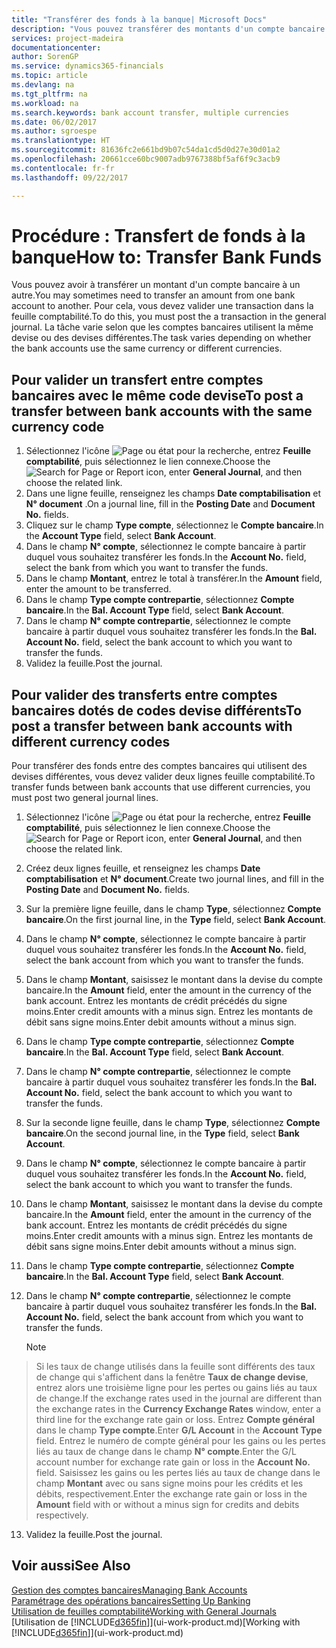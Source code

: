 ```yaml
---
title: "Transférer des fonds à la banque| Microsoft Docs"
description: "Vous pouvez transférer des montants d'un compte bancaire à un autre, y compris dans différentes devises, en validant la transaction dans la feuille comptabilité."
services: project-madeira
documentationcenter: 
author: SorenGP
ms.service: dynamics365-financials
ms.topic: article
ms.devlang: na
ms.tgt_pltfrm: na
ms.workload: na
ms.search.keywords: bank account transfer, multiple currencies
ms.date: 06/02/2017
ms.author: sgroespe
ms.translationtype: HT
ms.sourcegitcommit: 81636fc2e661bd9b07c54da1cd5d0d27e30d01a2
ms.openlocfilehash: 20661cce60bc9007adb9767388bf5af6f9c3acb9
ms.contentlocale: fr-fr
ms.lasthandoff: 09/22/2017

---
```

# <a name="how-to-transfer-bank-funds"></a><span data-ttu-id="a04ce-103">Procédure : Transfert de fonds à la banque</span><span class="sxs-lookup"><span data-stu-id="a04ce-103">How to: Transfer Bank Funds</span></span>
<span data-ttu-id="a04ce-104">Vous pouvez avoir à transférer un montant d'un compte bancaire à un autre.</span><span class="sxs-lookup"><span data-stu-id="a04ce-104">You may sometimes need to transfer an amount from one bank account to another.</span></span> <span data-ttu-id="a04ce-105">Pour cela, vous devez valider une transaction dans la feuille comptabilité.</span><span class="sxs-lookup"><span data-stu-id="a04ce-105">To do this, you must post the a transaction in the general journal.</span></span> <span data-ttu-id="a04ce-106">La tâche varie selon que les comptes bancaires utilisent la même devise ou des devises différentes.</span><span class="sxs-lookup"><span data-stu-id="a04ce-106">The task varies depending on whether the bank accounts use the same currency or different currencies.</span></span>

## <a name="to-post-a-transfer-between-bank-accounts-with-the-same-currency-code"></a><span data-ttu-id="a04ce-107">Pour valider un transfert entre comptes bancaires avec le même code devise</span><span class="sxs-lookup"><span data-stu-id="a04ce-107">To post a transfer between bank accounts with the same currency code</span></span>
1. <span data-ttu-id="a04ce-108">Sélectionnez l'icône ![Page ou état pour la recherche](media/ui-search/search_small.png "Page ou état pour la recherche"), entrez **Feuille comptabilité**, puis sélectionnez le lien connexe.</span><span class="sxs-lookup"><span data-stu-id="a04ce-108">Choose the ![Search for Page or Report](media/ui-search/search_small.png "Search for Page or Report icon") icon, enter **General Journal**, and then choose the related link.</span></span>
2. <span data-ttu-id="a04ce-109">Dans une ligne feuille, renseignez les champs **Date comptabilisation** et **N° document** .</span><span class="sxs-lookup"><span data-stu-id="a04ce-109">On a journal line, fill in the **Posting Date** and **Document No.** fields.</span></span>
3. <span data-ttu-id="a04ce-110">Cliquez sur le champ **Type compte**, sélectionnez le **Compte bancaire**.</span><span class="sxs-lookup"><span data-stu-id="a04ce-110">In the **Account Type** field, select **Bank Account**.</span></span>
4. <span data-ttu-id="a04ce-111">Dans le champ **N° compte**, sélectionnez le compte bancaire à partir duquel vous souhaitez transférer les fonds.</span><span class="sxs-lookup"><span data-stu-id="a04ce-111">In the **Account No.** field, select the bank from which you want to transfer the funds.</span></span>
5. <span data-ttu-id="a04ce-112">Dans le champ **Montant**, entrez le total à transférer.</span><span class="sxs-lookup"><span data-stu-id="a04ce-112">In the **Amount** field, enter the amount to be transferred.</span></span>
6. <span data-ttu-id="a04ce-113">Dans le champ **Type compte contrepartie**, sélectionnez **Compte bancaire**.</span><span class="sxs-lookup"><span data-stu-id="a04ce-113">In the **Bal. Account Type** field, select **Bank Account**.</span></span>
7. <span data-ttu-id="a04ce-114">Dans le champ **N° compte contrepartie**, sélectionnez le compte bancaire à partir duquel vous souhaitez transférer les fonds.</span><span class="sxs-lookup"><span data-stu-id="a04ce-114">In the **Bal. Account No.** field, select the bank account to which you want to transfer the funds.</span></span>
8. <span data-ttu-id="a04ce-115">Validez la feuille.</span><span class="sxs-lookup"><span data-stu-id="a04ce-115">Post the journal.</span></span>

## <a name="to-post-a-transfer-between-bank-accounts-with-different-currency-codes"></a><span data-ttu-id="a04ce-116">Pour valider des transferts entre comptes bancaires dotés de codes devise différents</span><span class="sxs-lookup"><span data-stu-id="a04ce-116">To post a transfer between bank accounts with different currency codes</span></span>
<span data-ttu-id="a04ce-117">Pour transférer des fonds entre des comptes bancaires qui utilisent des devises différentes, vous devez valider deux lignes feuille comptabilité.</span><span class="sxs-lookup"><span data-stu-id="a04ce-117">To transfer funds between bank accounts that use different currencies, you must post two general journal lines.</span></span>

1. <span data-ttu-id="a04ce-118">Sélectionnez l'icône ![Page ou état pour la recherche](media/ui-search/search_small.png "Page ou état pour la recherche"), entrez **Feuille comptabilité**, puis sélectionnez le lien connexe.</span><span class="sxs-lookup"><span data-stu-id="a04ce-118">Choose the ![Search for Page or Report](media/ui-search/search_small.png "Search for Page or Report icon") icon, enter **General Journal**, and then choose the related link.</span></span>
2. <span data-ttu-id="a04ce-119">Créez deux lignes feuille, et renseignez les champs **Date comptabilisation** et **N° document**.</span><span class="sxs-lookup"><span data-stu-id="a04ce-119">Create two journal lines, and fill in the **Posting Date** and **Document No.** fields.</span></span>
3. <span data-ttu-id="a04ce-120">Sur la première ligne feuille, dans le champ **Type**, sélectionnez **Compte bancaire**.</span><span class="sxs-lookup"><span data-stu-id="a04ce-120">On the first journal line, in the **Type** field, select **Bank Account**.</span></span>
4. <span data-ttu-id="a04ce-121">Dans le champ **N° compte**, sélectionnez le compte bancaire à partir duquel vous souhaitez transférer les fonds.</span><span class="sxs-lookup"><span data-stu-id="a04ce-121">In the **Account No.** field, select the bank account from which you want to transfer the funds.</span></span>
5. <span data-ttu-id="a04ce-122">Dans le champ **Montant**, saisissez le montant dans la devise du compte bancaire.</span><span class="sxs-lookup"><span data-stu-id="a04ce-122">In the **Amount** field, enter the amount in the currency of the bank account.</span></span> <span data-ttu-id="a04ce-123">Entrez les montants de crédit précédés du signe moins.</span><span class="sxs-lookup"><span data-stu-id="a04ce-123">Enter credit amounts with a minus sign.</span></span> <span data-ttu-id="a04ce-124">Entrez les montants de débit sans signe moins.</span><span class="sxs-lookup"><span data-stu-id="a04ce-124">Enter debit amounts without a minus sign.</span></span>
6. <span data-ttu-id="a04ce-125">Dans le champ **Type compte contrepartie**, sélectionnez **Compte bancaire**.</span><span class="sxs-lookup"><span data-stu-id="a04ce-125">In the **Bal. Account Type** field, select **Bank Account**.</span></span>
7. <span data-ttu-id="a04ce-126">Dans le champ **N° compte contrepartie**, sélectionnez le compte bancaire à partir duquel vous souhaitez transférer les fonds.</span><span class="sxs-lookup"><span data-stu-id="a04ce-126">In the **Bal. Account No.** field, select the bank account to which you want to transfer the funds.</span></span>
8. <span data-ttu-id="a04ce-127">Sur la seconde ligne feuille, dans le champ **Type**, sélectionnez **Compte bancaire**.</span><span class="sxs-lookup"><span data-stu-id="a04ce-127">On the second journal line, in the **Type** field, select **Bank Account**.</span></span>
9. <span data-ttu-id="a04ce-128">Dans le champ **N° compte**, sélectionnez le compte bancaire à partir duquel vous souhaitez transférer les fonds.</span><span class="sxs-lookup"><span data-stu-id="a04ce-128">In the **Account No.** field, select the bank account to which you want to transfer the funds.</span></span>
10. <span data-ttu-id="a04ce-129">Dans le champ **Montant**, saisissez le montant dans la devise du compte bancaire.</span><span class="sxs-lookup"><span data-stu-id="a04ce-129">In the **Amount** field, enter the amount in the currency of the bank account.</span></span> <span data-ttu-id="a04ce-130">Entrez les montants de crédit précédés du signe moins.</span><span class="sxs-lookup"><span data-stu-id="a04ce-130">Enter credit amounts with a minus sign.</span></span> <span data-ttu-id="a04ce-131">Entrez les montants de débit sans signe moins.</span><span class="sxs-lookup"><span data-stu-id="a04ce-131">Enter debit amounts without a minus sign.</span></span>
11. <span data-ttu-id="a04ce-132">Dans le champ **Type compte contrepartie**, sélectionnez **Compte bancaire**.</span><span class="sxs-lookup"><span data-stu-id="a04ce-132">In the **Bal. Account Type** field, select **Bank Account**.</span></span>  
12. <span data-ttu-id="a04ce-133">Dans le champ **N° compte contrepartie**, sélectionnez le compte bancaire à partir duquel vous souhaitez transférer les fonds.</span><span class="sxs-lookup"><span data-stu-id="a04ce-133">In the **Bal. Account No.** field, select the bank account from which you want to transfer the funds.</span></span>

    > [!NOTE]  
>   <span data-ttu-id="a04ce-134">Si les taux de change utilisés dans la feuille sont différents des taux de change qui s'affichent dans la fenêtre **Taux de change devise**, entrez alors une troisième ligne pour les pertes ou gains liés au taux de change.</span><span class="sxs-lookup"><span data-stu-id="a04ce-134">If the exchange rates used in the journal are different than the exchange rates in the **Currency Exchange Rates** window, enter a third line for the exchange rate gain or loss.</span></span> <span data-ttu-id="a04ce-135">Entrez **Compte général** dans le champ **Type compte**.</span><span class="sxs-lookup"><span data-stu-id="a04ce-135">Enter **G/L Account** in the **Account Type** field.</span></span> <span data-ttu-id="a04ce-136">Entrez le numéro de compte général pour les gains ou les pertes liés au taux de change dans le champ **N° compte**.</span><span class="sxs-lookup"><span data-stu-id="a04ce-136">Enter the G/L account number for exchange rate gain or loss in the **Account No.** field.</span></span> <span data-ttu-id="a04ce-137">Saisissez les gains ou les pertes liés au taux de change dans le champ **Montant** avec ou sans signe moins pour les crédits et les débits, respectivement.</span><span class="sxs-lookup"><span data-stu-id="a04ce-137">Enter the exchange rate gain or loss in the **Amount** field with or without a minus sign for credits and debits respectively.</span></span>
13. <span data-ttu-id="a04ce-138">Validez la feuille.</span><span class="sxs-lookup"><span data-stu-id="a04ce-138">Post the journal.</span></span>

## <a name="see-also"></a><span data-ttu-id="a04ce-139">Voir aussi</span><span class="sxs-lookup"><span data-stu-id="a04ce-139">See Also</span></span>
[<span data-ttu-id="a04ce-140">Gestion des comptes bancaires</span><span class="sxs-lookup"><span data-stu-id="a04ce-140">Managing Bank Accounts</span></span>](bank-manage-bank-accounts.md)  
[<span data-ttu-id="a04ce-141">Paramétrage des opérations bancaires</span><span class="sxs-lookup"><span data-stu-id="a04ce-141">Setting Up Banking</span></span>](bank-setup-banking.md)  
[<span data-ttu-id="a04ce-142">Utilisation de feuilles comptabilité</span><span class="sxs-lookup"><span data-stu-id="a04ce-142">Working with General Journals</span></span>](ui-work-general-journals.md)  
<span data-ttu-id="a04ce-143">[Utilisation de [!INCLUDE[d365fin](includes/d365fin_md.md)]](ui-work-product.md)</span><span class="sxs-lookup"><span data-stu-id="a04ce-143">[Working with [!INCLUDE[d365fin](includes/d365fin_md.md)]](ui-work-product.md)</span></span>

